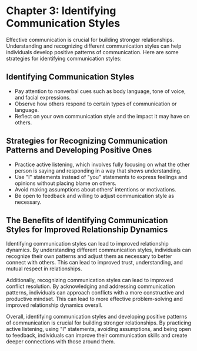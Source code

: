 Chapter 3: Identifying Communication Styles
===========================================

Effective communication is crucial for building stronger relationships. Understanding and recognizing different communication styles can help individuals develop positive patterns of communication. Here are some strategies for identifying communication styles:

Identifying Communication Styles
--------------------------------

* Pay attention to nonverbal cues such as body language, tone of voice, and facial expressions.
* Observe how others respond to certain types of communication or language.
* Reflect on your own communication style and the impact it may have on others.

Strategies for Recognizing Communication Patterns and Developing Positive Ones
------------------------------------------------------------------------------

* Practice active listening, which involves fully focusing on what the other person is saying and responding in a way that shows understanding.
* Use "I" statements instead of "you" statements to express feelings and opinions without placing blame on others.
* Avoid making assumptions about others' intentions or motivations.
* Be open to feedback and willing to adjust communication style as necessary.

The Benefits of Identifying Communication Styles for Improved Relationship Dynamics
-----------------------------------------------------------------------------------

Identifying communication styles can lead to improved relationship dynamics. By understanding different communication styles, individuals can recognize their own patterns and adjust them as necessary to better connect with others. This can lead to improved trust, understanding, and mutual respect in relationships.

Additionally, recognizing communication styles can lead to improved conflict resolution. By acknowledging and addressing communication patterns, individuals can approach conflicts with a more constructive and productive mindset. This can lead to more effective problem-solving and improved relationship dynamics overall.

Overall, identifying communication styles and developing positive patterns of communication is crucial for building stronger relationships. By practicing active listening, using "I" statements, avoiding assumptions, and being open to feedback, individuals can improve their communication skills and create deeper connections with those around them.
